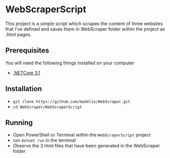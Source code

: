 ﻿# WebScraperScript

This project is a simple script which scrapes the content of three websites that I've defined and saves them in WebScraper folder within the project as .html pages. 

## Prerequisites
You will need the following things installed on your computer
* [.NETCore 3.1](https://dotnet.microsoft.com/download)

## Installation

* `git clone https://github.com/madelio/WebScraper.git`
* `cd WebScraper/WebScraperScript`

## Running 

* Open PowerShell or Terminal within the `WebScraperScript` project
* run `dotnet run` in the terminal
* Observe the 3 html files that have been generated in the WebScraper folder